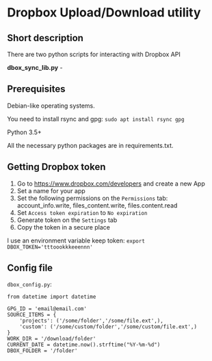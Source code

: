 # Dropbox Upload/Download utility

## Short description

There are two python scripts for interacting with Dropbox API

**dbox_sync_lib.py** - 

## Prerequisites

Debian-like operating systems.

You need to install rsync and gpg: `sudo apt install rsync gpg`

Python 3.5+

All the necessary python packages are in requirements.txt.

## Getting Dropbox token

1. Go to <https://www.dropbox.com/developers> and create a new App
2. Set a name for your app
3. Set the following permissions on the `Permissions` tab: account_info.write, files_content.write, files.content.read
4. Set `Access token expiration` to `No expiration`
5. Generate token on the `Settings` tab
6. Copy the token in a secure place

I use an environment variable keep token:
`export DBOX_TOKEN='tttoookkkeeennn'`

## Config file

`dbox_config.py`:

```
from datetime import datetime

GPG_ID = 'email@email.com'
SOURCE_ITEMS = {
    'projects': ('/some/folder','/some/file.ext',),
    'custom': ('/some/custom/folder','/some/custom/file.ext',)
}
WORK_DIR = '/download/folder'
CURRENT_DATE = datetime.now().strftime("%Y-%m-%d")
DBOX_FOLDER = '/folder'
```
